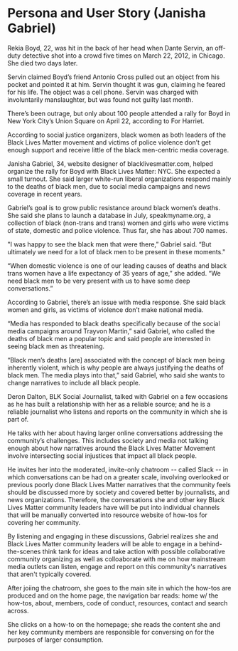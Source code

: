# Persona and User Story (Janisha Gabriel)

Rekia Boyd, 22, was hit in the back of her head when Dante Servin, an off-duty detective shot into a crowd five times on March 22, 2012, in Chicago. She died two days later.

Servin claimed Boyd’s friend Antonio Cross pulled out an object from his pocket and pointed it at him. Servin thought it was gun, claiming he feared for his life. The object was a cell phone. Servin was charged with involuntarily manslaughter, but was found not guilty last month.

There’s been outrage, but only about 100 people attended a rally for Boyd in New York City’s Union Square on April 22, according to For Harriet.

According to social justice organizers, black women as both leaders of the Black Lives Matter movement and victims of police violence don’t get enough support and receive little of the black men-centric media coverage.

Janisha Gabriel, 34, website designer of blacklivesmatter.com, helped organize the rally for Boyd with Black Lives Matter: NYC. She expected a small turnout. She said larger white-run liberal organizations respond mainly to the deaths of black men, due to social media campaigns and news coverage in recent years.

Gabriel’s goal is to grow public resistance around black women’s deaths. She said she plans to launch a database in July, speakmyname.org, a collection of black (non-trans and trans) women and girls who were victims of state, domestic and police violence. Thus far, she has about 700 names.

"I was happy to see the black men that were there,” Gabriel said. “But ultimately we need for a lot of black men to be present in these moments."

“When domestic violence is one of our leading causes of deaths and black trans women have a life expectancy of 35 years of age,” she added. “We need black men to be very present with us to have some deep conversations.”

According to Gabriel, there’s an issue with media response. She said black women and girls, as victims of violence don’t make national media.

“Media has responded to black deaths specifically because of the social media campaigns around Trayvon Martin,” said Gabriel, who called the deaths of black men a popular topic and said people are interested in seeing black men as threatening.

“Black men’s deaths [are] associated with the concept of black men being inherently violent, which is why people are always justifying the deaths of black men. The media plays into that,” said Gabriel, who said she wants to change narratives to include all black people.

Deron Dalton, BLK Social Journalist, talked with Gabriel on a few occasions as he has built a relationship with her as a reliable source; and he is a reliable journalist who listens and reports on the community in which she is part of.

He talks with her about having larger online conversations addressing the community’s challenges. This includes society and media not talking enough about how narratives around the Black Lives Matter Movement involve intersecting social injustices that impact all black people.

He invites her into the moderated, invite-only chatroom -- called Slack -- in which conversations can be had on a greater scale, involving overlooked or previous poorly done Black Lives Matter narratives that the community feels should be discussed more by society and covered better by journalists, and news organizations. Therefore, the conversations she and other key Black Lives Matter community leaders have will be put into individual channels that will be manually converted into resource website of how-tos for covering her community. 

By listening and engaging in these discussions, Gabriel realizes she and Black Lives Matter community leaders will be able to engage in a behind-the-scenes think tank for ideas and take action with possible collaborative community organizing as well as colloaborate with me on how mainstream media outlets can listen, engage and report on this community's narratives that aren't typically covered. 

After joiing the chatroom, she goes to the main site in which the how-tos are produced and on the home page, the navigation bar reads: home w/ the how-tos, about, members, code of conduct, resources, contact and search across.

She clicks on a how-to on the homepage; she reads the content she and her key community members are responsible for conversing on for the purposes of larger consumption. 
